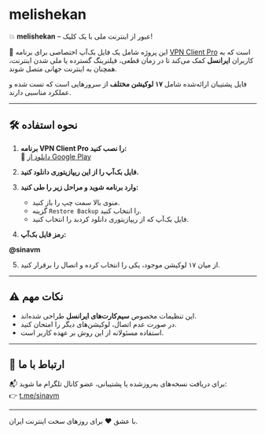 # melishekan

💥 **melishekan** – عبور از اینترنت ملی با یک کلیک!

📡 این پروژه شامل یک فایل بک‌آپ اختصاصی برای برنامه [VPN Client Pro](https://play.google.com/store/apps/details?id=it.colucciweb.vpnclientpro) است که به کاربران **ایرانسل** کمک می‌کند تا در زمان قطعی، فیلترینگ گسترده یا ملی شدن اینترنت، همچنان به اینترنت جهانی متصل شوند.

فایل پشتیبان ارائه‌شده شامل **۱۷ لوکیشن مختلف** از سرورهایی است که تست شده و عملکرد مناسبی دارند.

---

## 🛠️ نحوه استفاده

1. **برنامه VPN Client Pro را نصب کنید:**  
   📲 [دانلود از Google Play](https://play.google.com/store/apps/details?id=it.colucciweb.vpnclientpro)

2. **فایل بک‌آپ را از این ریپازیتوری دانلود کنید.**

3. **وارد برنامه شوید و مراحل زیر را طی کنید:**
   - منوی بالا سمت چپ را باز کنید.
   - گزینه `Restore Backup` را انتخاب کنید.
   - فایل بک‌آپ که از ریپازیتوری دانلود کردبد را انتخاب کنید.

4. **رمز فایل بک‌آپ:**
 
 **@sinavm**

5. از میان ۱۷ لوکیشن موجود، یکی را انتخاب کرده و اتصال را برقرار کنید.

---

## ⚠️ نکات مهم

- این تنظیمات مخصوص **سیم‌کارت‌های ایرانسل** طراحی شده‌اند.
- در صورت عدم اتصال، لوکیشن‌های دیگر را امتحان کنید.
- استفاده مسئولانه از این روش بر عهده کاربر است.

---

## 📢 ارتباط با ما

📬 برای دریافت نسخه‌های به‌روزشده یا پشتیبانی، عضو کانال تلگرام ما شوید:  
👉 [t.me/sinavm](https://t.me/sinavm)

---

با عشق ❤️ برای روزهای سخت اینترنت ایران.
